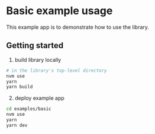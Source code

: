 # Basic example usage

This example app is to demonstrate how to use the library.

## Getting started

1. build library locally

```sh
# in the library's top-level directory
nvm use
yarn
yarn build
```

2. deploy example app

```sh
cd examples/basic
nvm use
yarn
yarn dev
```
